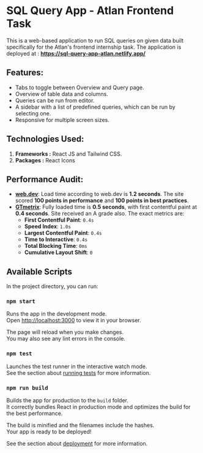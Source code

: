 # SQL Query App - Atlan Frontend Task

This is a web-based application to run SQL queries on given data built specifically for the Atlan's frontend internship task.
The application is deployed at : **https://sql-query-app-atlan.netlify.app/**

## Features:

- Tabs to toggle between Overview and Query page.
- Overview of table data and columns.
- Queries can be run from editor.
- A sidebar with a list of predefined queries, which can be run by selecting one.
- Responsive for multiple screen sizes.

## Technologies Used:

1. **Frameworks :** React JS and Tailwind CSS.
2. **Packages :** React Icons

## Performance Audit:

- **[web.dev](https://web.dev/measure)**: Load time according to web.dev is **1.2 seconds**. The site scored **100 points in performance** and **100 points in best practices**.
- **[GTmetrix](https://gtmetrix.com/)**: Fully loaded time is **0.5 seconds**, with first contentful paint at **0.4 seconds**. Site received an A grade also. The exact metrics are:
    - **First Contentful Paint**: `0.4s`
    - **Speed Index**: `1.0s`
    - **Largest Contentful Paint**: `0.4s`
    - **Time to Interactive**: `0.4s`
    - **Total Blocking Time**: `0ms`
    - **Cumulative Layout Shift**: `0`

## Available Scripts

In the project directory, you can run:

### `npm start`

Runs the app in the development mode.\
Open [http://localhost:3000](http://localhost:3000) to view it in your browser.

The page will reload when you make changes.\
You may also see any lint errors in the console.

### `npm test`

Launches the test runner in the interactive watch mode.\
See the section about [running tests](https://facebook.github.io/create-react-app/docs/running-tests) for more information.

### `npm run build`

Builds the app for production to the `build` folder.\
It correctly bundles React in production mode and optimizes the build for the best performance.

The build is minified and the filenames include the hashes.\
Your app is ready to be deployed!

See the section about [deployment](https://facebook.github.io/create-react-app/docs/deployment) for more information.